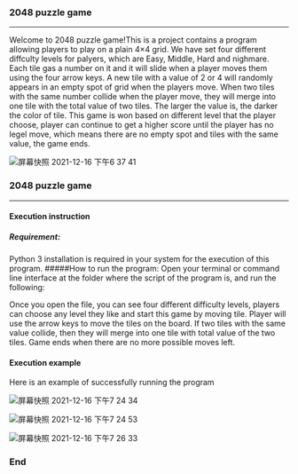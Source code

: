 

### 2048 puzzle game

------------


Welcome to 2048 puzzle game!This is a project contains a program allowing players to play on a plain 4×4 grid. We have set four different diffculty levels for palyers, which are Easy, Middle, Hard and nighmare. Each tile gas a number on it and it will slide when a player moves them using the four arrow keys. A new tile with a value of 2 or 4 will randomly appears in an empty spot of grid when the players move. When two tiles with the same number collide when the player move, they will merge into one tile with the total value of two tiles. The larger the value is, the darker the color of tile. 
This game is won based on different level that the player choose, player can continue to get a higher score until the player has no legel move, which means there are no empty spot and tiles with the same value, the game ends. 

![屏幕快照 2021-12-16 下午6 37 41](https://user-images.githubusercontent.com/96209982/146469252-e528b6e8-1619-42ac-a15c-53b74466c173.png)
### 2048 puzzle game

------------

#### Execution instruction

##### Requirement:
Python 3 installation is required in your system for the execution of this program.
#####How to run the program:
Open your terminal or command line interface at the folder where the script of the program is, and run the following:

Once you open the file, you can see four different difficulty levels, players can choose any level they like and start this game by moving tile. Player will use the arrow keys to move the tiles on the board. If two tiles with the same value collide, then they will merge into one tile with total value of the two tiles. Game ends when there are no more possible moves left.

#### Execution example
Here is an example of successfully running the program 

![屏幕快照 2021-12-16 下午7 24 34](https://user-images.githubusercontent.com/96209982/146469356-3b76ed75-c1dc-497b-98c3-e5f628902897.png)

![屏幕快照 2021-12-16 下午7 24 53](https://user-images.githubusercontent.com/96209982/146469368-ce72cf6d-0311-4b4b-aca6-f40749bfb506.png)

![屏幕快照 2021-12-16 下午7 26 33](https://user-images.githubusercontent.com/96209982/146469395-c41c19b2-11a6-4314-aad6-b95e1bd4d2b1.png)



### End
